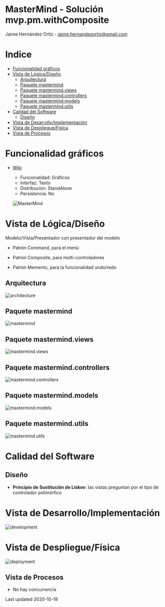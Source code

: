 # MasterMind - Solución mvp.pm.withComposite

Jaime Hernández Ortiz - jaime.hernandezortiz@gmail.com

# Indice
 - [Funcionalidad gráficos](#Funcionalidad-gráficos)
 - [Vista de Lógica/Diseño](#Vista-de-LógicaDiseño)
    * [Arquitectura](#Arquitectura)
    * [Paquete mastermind](#Paquete-mastermind)
    * [Paquete mastermind.views](#Paquete-mastermindviews)
    * [Paquete mastermind.controllers](#Paquete-mastermindcontrollers)
    * [Paquete mastermind.models](#Paquete-mastermindmodels)
    * [Paquete mastermind.utils](#Paquete-mastermindutils)
 - [Calidad del Software](#Calidad-del-Software)
    * [Diseño](#Diseño)
 - [Vista de Desarrollo/Implementación](#Vista-de-DesarrolloImplementación)
 - [Vista de Despliegue/Física](#Vista-de-DespliegueFísica)
 - [Vista de Procesos](#Vista-de-Procesos)

# Funcionalidad gráficos
 - [Wiki](https://en.wikipedia.org/wiki/Mastermind_(board_game))
    - Funcionalidad: Gráficos
    - Interfaz: Texto
    - Distribución: StandAlone
    - Persistencia: No
 
    ![MasterMind](/docs/images/300px-mastermind.jpg?raw=true)
 
# Vista de Lógica/Diseño
Modelo/Vista/Presentador con presentador del modelo

* Patrón Command, para el menú

* Patrón Composite, para multi-controladores

* Patrón Memento, para la funcionalidad undo/redo

## Arquitectura
![architecture](/docs/images/MasterMindArquitecture.png?raw=true)

## Paquete mastermind
![mastermind](/docs/images/PackageMasterMind.png?raw=true)

## Paquete mastermind.views
![mastermind.views](/docs/images/PackageMasterMindViews.png?raw=true)

## Paquete mastermind.controllers
![mastermind.controllers](/docs/images/PackageMasterMindControllers.png?raw=true)

## Paquete mastermind.models
![mastermind.models](/docs/images/PackageMasterMindModels.png?raw=true)

## Paquete mastermind.utils
![mastermind.utils](/docs/images/PackageMasterMindUtils.png?raw=true)

# Calidad del Software

## Diseño

- **Principio de Sustitución de Liskov**: las vistas preguntan por el tipo de controlador polimórfico
  
# Vista de Desarrollo/Implementación
![development](/docs/images/MasterMindDevelopment.png)
 
# Vista de Despliegue/Física
![deployment](/docs/images/MasterMindDeployment.png?raw=true)

## Vista de Procesos

-   No hay concurrencia

Last updated 2020-10-18
